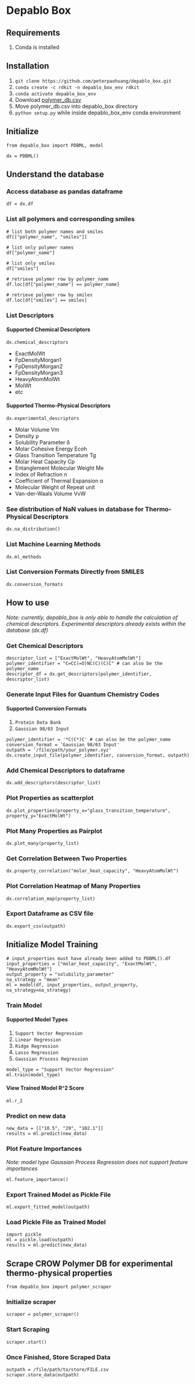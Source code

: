 # Depablo Box

## Requirements

1. Conda is installed

## Installation
1. `git clone https://github.com/peterpaohuang/depablo_box.git`
2. `conda create -c rdkit -n depablo_box_env rdkit`
3. `conda activate depablo_box_env`
4. Download [polymer_db.csv](https://drive.google.com/file/d/1--OtZ7XLnx_b4n9--5E7b7NqjXOByXGw/view?usp=sharing)
5. Move polymer_db.csv into depablo_box directory
6. `python setup.py` while inside depablo_box_env conda environment

## Initialize
```
from depablo_box import PDBML, model

dx = PDBML()
```
## Understand the database
### Access database as pandas dataframe
```
df = dx.df
```

### List all polymers and corresponding smiles
```
# list both polymer names and smiles
df[["polymer_name", "smiles"]]

# list only polymer names
df["polymer_name"]

# list only smiles
df["smiles"]

# retrieve polymer row by polymer_name
df.loc[df["polymer_name"] == polymer_name]

# retrieve polymer row by smiles
df.loc[df["smiles"] == smiles]
```

### List Descriptors
#### Supported Chemical Descriptors
`dx.chemical_descriptors`
* ExactMolWt
* FpDensityMorgan1
* FpDensityMorgan2
* FpDensityMorgan3
* HeavyAtomMolWt
* MolWt
* etc

#### Supported Thermo-Physical Descriptors
`dx.experimental_descriptors`
* Molar Volume Vm
* Density ρ
* Solubility Parameter δ
* Molar Cohesive Energy Ecoh
* Glass Transition Temperature Tg
* Molar Heat Capacity Cp
* Entanglement Molecular Weight Me
* Index of Refraction n
* Coefficient of Thermal Expansion α
* Molecular Weight of Repeat unit
* Van-der-Waals Volume VvW

### See distribution of NaN values in database for Thermo-Physical Descriptors
```
dx.na_distribution()
```

### List Machine Learning Methods
```
dx.ml_methods
```

### List Conversion Formats Directly from SMILES
```
dx.conversion_formats
```

## How to use
_Note: currently, depablo_box is only able to handle the calculation of chemical descriptors. Experimental descriptors already exists within the database (dx.df)_
### Get Chemical Descriptors 
```
descriptor_list = ["ExactMolWt", "HeavyAtomMolWt"]
polymer_identifier = "C=CC(=O)NC(C)(C)C" # can also be the polymer_name
descriptor_df = dx.get_descriptors(polymer_identifier, descriptor_list)
```

### Generate Input Files for Quantum Chemistry Codes
#### Supported Conversion Formats
1. `Protein Data Bank`
2. `Gaussian 98/03 Input`
```
polymer_identifier = '*C(C*)C' # can also be the polymer_name
conversion_format = 'Gaussian 98/03 Input'
outpath = '/file/path/your_polymer.xyz'
dx.create_input_file(polymer_identifier, conversion_format, outpath)
```

### Add Chemical Descriptors to dataframe
```
dx.add_descriptors(descriptor_list)
```
### Plot Properties as scatterplot
```
dx.plot_properties(property_x="glass_transition_temperature", property_y="ExactMolWt")
```
### Plot Many Properties as Pairplot
```
dx.plot_many(property_list)
```
### Get Correlation Between Two Properties
```
dx.property_correlation("molar_heat_capacity", "HeavyAtomMolWt")
```
### Plot Correlation Heatmap of Many Properties
```
dx.correlation_map(property_list)
```
### Export Dataframe as CSV file
```
dx.export_csv(outpath)
```
## Initialize Model Training
```
# input_properties must have already been added to PDBML().df
input_properties = ["molar_heat_capacity", "ExactMolWt", "HeavyAtomMolWt"]
output_property = "solubility_parameter"
na_strategy = "mean"
ml = model(df, input_properties, output_property, na_strategy=na_strategy)
```
### Train Model
#### Supported Model Types
1. `Support Vector Regression`
2. `Linear Regression`
3. `Ridge Regression`
4. `Lasso Regression`
5. `Gaussian Process Regression`
```
model_type = "Support Vector Regression"
ml.train(model_type)
```
#### View Trained Model R^2 Score
```
ml.r_2
```

### Predict on new data
```
new_data = [["10.5", "29", "102.1"]]
results = ml.predict(new_data)
```
### Plot Feature Importances
_Note: model type Gaussian Process Regression does not support feature importances_
```
ml.feature_importance()
```
### Export Trained Model as Pickle File
```
ml.export_fitted_model(outpath)
```
### Load Pickle File as Trained Model
```
import pickle
ml = pickle.load(outpath)
results = ml.predict(new_data)
```
## Scrape CROW Polymer DB for experimental thermo-physical properties
```
from depablo_box import polymer_scraper
```
### Initialize scraper
```
scraper = polymer_scraper()
```
### Start Scraping
```
scraper.start()
```
### Once Finished, Store Scraped Data
```
outpath = /file/path/to/store/FILE.csv
scraper.store_data(outpath)
```

